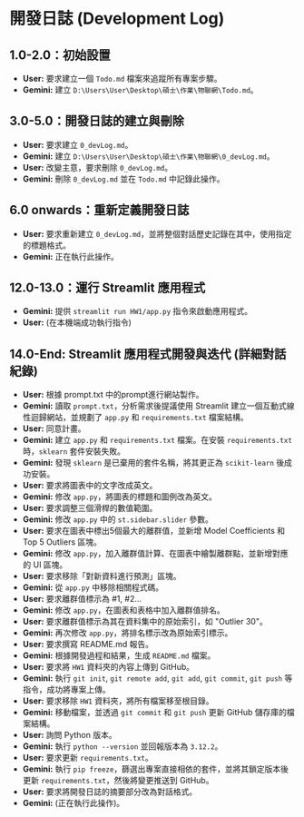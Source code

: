 # 開發日誌 (Development Log)

## 1.0-2.0：初始設置
- **User:** 要求建立一個 `Todo.md` 檔案來追蹤所有專案步驟。
- **Gemini:** 建立 `D:\Users\User\Desktop\碩士\作業\物聯網\Todo.md`。

## 3.0-5.0：開發日誌的建立與刪除
- **User:** 要求建立 `0_devLog.md`。
- **Gemini:** 建立 `D:\Users\User\Desktop\碩士\作業\物聯網\0_devLog.md`。
- **User:** 改變主意，要求刪除 `0_devLog.md`。
- **Gemini:** 刪除 `0_devLog.md` 並在 `Todo.md` 中記錄此操作。

## 6.0 onwards：重新定義開發日誌
- **User:** 要求重新建立 `0_devLog.md`，並將整個對話歷史記錄在其中，使用指定的標題格式。
- **Gemini:** 正在執行此操作。

## 12.0-13.0：運行 Streamlit 應用程式
- **Gemini:** 提供 `streamlit run HW1/app.py` 指令來啟動應用程式。
- **User:** (在本機端成功執行指令)

## 14.0-End: Streamlit 應用程式開發與迭代 (詳細對話紀錄)

- **User:** 根據 prompt.txt 中的prompt進行網站製作。
- **Gemini:** 讀取 `prompt.txt`，分析需求後提議使用 Streamlit 建立一個互動式線性迴歸網站，並規劃了 `app.py` 和 `requirements.txt` 檔案結構。
- **User:** 同意計畫。
- **Gemini:** 建立 `app.py` 和 `requirements.txt` 檔案。在安裝 `requirements.txt` 時，`sklearn` 套件安裝失敗。
- **Gemini:** 發現 `sklearn` 是已棄用的套件名稱，將其更正為 `scikit-learn` 後成功安裝。
- **User:** 要求將圖表中的文字改成英文。
- **Gemini:** 修改 `app.py`，將圖表的標題和圖例改為英文。
- **User:** 要求調整三個滑桿的數值範圍。
- **Gemini:** 修改 `app.py` 中的 `st.sidebar.slider` 參數。
- **User:** 要求在圖表中標出5個最大的離群值，並新增 Model Coefficients 和 Top 5 Outliers 區塊。
- **Gemini:** 修改 `app.py`，加入離群值計算、在圖表中繪製離群點，並新增對應的 UI 區塊。
- **User:** 要求移除「對新資料進行預測」區塊。
- **Gemini:** 從 `app.py` 中移除相關程式碼。
- **User:** 要求離群值標示為 #1, #2...
- **Gemini:** 修改 `app.py`，在圖表和表格中加入離群值排名。
- **User:** 要求離群值標示為其在資料集中的原始索引，如 "Outlier 30"。
- **Gemini:** 再次修改 `app.py`，將排名標示改為原始索引標示。
- **User:** 要求撰寫 README.md 報告。
- **Gemini:** 根據開發過程和結果，生成 `README.md` 檔案。
- **User:** 要求將 `HW1` 資料夾的內容上傳到 GitHub。
- **Gemini:** 執行 `git init`, `git remote add`, `git add`, `git commit`, `git push` 等指令，成功將專案上傳。
- **User:** 要求移除 `HW1` 資料夾，將所有檔案移至根目錄。
- **Gemini:** 移動檔案，並透過 `git commit` 和 `git push` 更新 GitHub 儲存庫的檔案結構。
- **User:** 詢問 Python 版本。
- **Gemini:** 執行 `python --version` 並回報版本為 `3.12.2`。
- **User:** 要求更新 `requirements.txt`。
- **Gemini:** 執行 `pip freeze`，篩選出專案直接相依的套件，並將其鎖定版本後更新 `requirements.txt`，然後將變更推送到 GitHub。
- **User:** 要求將開發日誌的摘要部分改為對話格式。
- **Gemini:** (正在執行此操作)。
